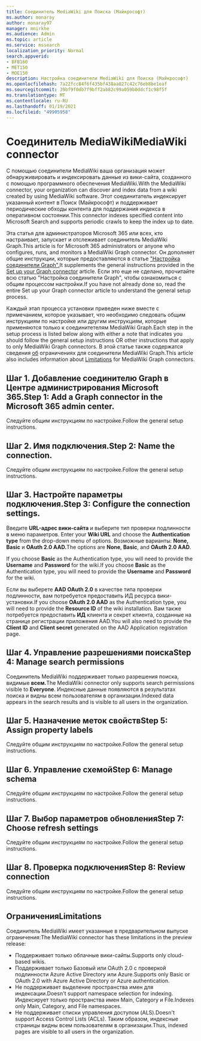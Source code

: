 ```yaml
---
title: Соединитель MediaWiki для Поиска (Майкрософт)
ms.author: monaray
author: monaray97
manager: mnirkhe
ms.audience: Admin
ms.topic: article
ms.service: mssearch
localization_priority: Normal
search.appverid:
- BFB160
- MET150
- MOE150
description: Настройка соединители MediaWiki для Поиска (Майкрософт)
ms.openlocfilehash: 7a22fcc84f6f435bf438aa027c42c76eb8be1eaf
ms.sourcegitcommit: 39bf9f0db7f9bff2ab82c99a059b0ddcf1c98f5f
ms.translationtype: MT
ms.contentlocale: ru-RU
ms.lasthandoff: 01/19/2021
ms.locfileid: "49905958"
---
```

# <a name="mediawiki-connector"></a><span data-ttu-id="1b9a9-103">Соединитель MediaWiki</span><span class="sxs-lookup"><span data-stu-id="1b9a9-103">MediaWiki connector</span></span>

<span data-ttu-id="1b9a9-104">С помощью соединители MediaWiki ваша организация может обнаруживировать и индексировать данные из вики-сайта, созданного с помощью программного обеспечения MediaWiki.</span><span class="sxs-lookup"><span data-stu-id="1b9a9-104">With the MediaWiki connector, your organization can discover and index data from a wiki created by using MediaWiki software.</span></span> <span data-ttu-id="1b9a9-105">Этот соединитатель индексирует указанный контент в Поиск (Майкрософт) и поддерживает периодические обходы контента для поддержания индекса в оперативном состоянии.</span><span class="sxs-lookup"><span data-stu-id="1b9a9-105">This connector indexes specified content into Microsoft Search and supports periodic crawls to keep the index up to date.</span></span>

<span data-ttu-id="1b9a9-106">Эта статья для администраторов Microsoft 365 или всех, кто настраивает, запускает и отслеживает соединитель MediaWiki Graph.</span><span class="sxs-lookup"><span data-stu-id="1b9a9-106">This article is for Microsoft 365 administrators or anyone who configures, runs, and monitors a MediaWiki Graph connector.</span></span> <span data-ttu-id="1b9a9-107">Он дополняет общие инструкции, которые предоставляются в статье ["Настройка соединители Graph".](configure-connector.md)</span><span class="sxs-lookup"><span data-stu-id="1b9a9-107">It supplements the general instructions provided in the [Set up your Graph connector](configure-connector.md) article.</span></span> <span data-ttu-id="1b9a9-108">Если это еще не сделано, прочитайте всю статью "Настройка соединители Graph", чтобы ознакомиться с общим процессом настройки.</span><span class="sxs-lookup"><span data-stu-id="1b9a9-108">If you have not already done so, read the entire Set up your Graph connector article to understand the general setup process.</span></span>

<span data-ttu-id="1b9a9-109">Каждый этап процесса установки приведен ниже вместе с примечанием, которое указывает, что необходимо следовать общим инструкциям по настройке или другим инструкциям, которые применяются только к соединитетелям MediaWiki Graph.</span><span class="sxs-lookup"><span data-stu-id="1b9a9-109">Each step in the setup process is listed below along with either a note that indicates you should follow the general setup instructions OR other instructions that apply to only MediaWiki Graph connectors.</span></span> <span data-ttu-id="1b9a9-110">В этой статье также содержатся сведения [об](#limitations) ограничениях для соединители MediaWiki Graph.</span><span class="sxs-lookup"><span data-stu-id="1b9a9-110">This article also includes information about [Limitations](#limitations) for MediaWiki Graph connectors.</span></span> 

## <a name="step-1-add-a-graph-connector-in-the-microsoft-365-admin-center"></a><span data-ttu-id="1b9a9-111">Шаг 1. Добавление соединителю Graph в Центре администрирования Microsoft 365.</span><span class="sxs-lookup"><span data-stu-id="1b9a9-111">Step 1: Add a Graph connector in the Microsoft 365 admin center.</span></span>
<span data-ttu-id="1b9a9-112">Следуйте общим инструкциям по настройке.</span><span class="sxs-lookup"><span data-stu-id="1b9a9-112">Follow the general setup instructions.</span></span>

## <a name="step-2-name-the-connection"></a><span data-ttu-id="1b9a9-113">Шаг 2. Имя подключения.</span><span class="sxs-lookup"><span data-stu-id="1b9a9-113">Step 2: Name the connection.</span></span>
<span data-ttu-id="1b9a9-114">Следуйте общим инструкциям по настройке.</span><span class="sxs-lookup"><span data-stu-id="1b9a9-114">Follow the general setup instructions.</span></span>
 
## <a name="step-3-configure-the-connection-settings"></a><span data-ttu-id="1b9a9-115">Шаг 3. Настройте параметры подключения.</span><span class="sxs-lookup"><span data-stu-id="1b9a9-115">Step 3: Configure the connection settings.</span></span>
<span data-ttu-id="1b9a9-116">Введите **URL-адрес вики-сайта** и выберите тип проверки подлинности в меню параметров. </span><span class="sxs-lookup"><span data-stu-id="1b9a9-116">Enter your **Wiki URL** and choose the **Authentication type** from the drop-down menu of options.</span></span> <span data-ttu-id="1b9a9-117">Возможные варианты: **None,** **Basic** и **OAuth 2.0 AAD.**</span><span class="sxs-lookup"><span data-stu-id="1b9a9-117">The options are **None**, **Basic**, and **OAuth 2.0 AAD**.</span></span>

<span data-ttu-id="1b9a9-118">If you choose **Basic** as the Authentication type, you will need to provide the **Username** and **Password** for the wiki.</span><span class="sxs-lookup"><span data-stu-id="1b9a9-118">If you choose **Basic** as the Authentication type, you will need to provide the **Username** and **Password** for the wiki.</span></span>

<span data-ttu-id="1b9a9-119">Если вы выберете **AAD OAuth 2.0** в качестве типа  проверки подлинности, вам потребуется предоставить ИД ресурса вики-установки.</span><span class="sxs-lookup"><span data-stu-id="1b9a9-119">If you choose **OAuth 2.0 AAD** as the Authentication type, you will need to provide the **Resource ID** of the wiki installation.</span></span> <span data-ttu-id="1b9a9-120">Вам также потребуется предоставить **ИД**  клиента и секрет клиента, созданные на странице регистрации приложения AAD.</span><span class="sxs-lookup"><span data-stu-id="1b9a9-120">You will also need to provide the **Client ID** and **Client secret** generated on the AAD Application registration page.</span></span> 

## <a name="step-4-manage-search-permissions"></a><span data-ttu-id="1b9a9-121">Шаг 4. Управление разрешениями поиска</span><span class="sxs-lookup"><span data-stu-id="1b9a9-121">Step 4: Manage search permissions</span></span>
<span data-ttu-id="1b9a9-122">Соединитель MediaWiki поддерживает только разрешения поиска, видимые **всем.**</span><span class="sxs-lookup"><span data-stu-id="1b9a9-122">The MediaWiki connector only supports search permissions visible to **Everyone**.</span></span> <span data-ttu-id="1b9a9-123">Индексные данные появляются в результатах поиска и видны всем пользователям в организации.</span><span class="sxs-lookup"><span data-stu-id="1b9a9-123">Indexed data appears in the search results and is visible to all users in the organization.</span></span>

## <a name="step-5-assign-property-labels"></a><span data-ttu-id="1b9a9-124">Шаг 5. Назначение меток свойств</span><span class="sxs-lookup"><span data-stu-id="1b9a9-124">Step 5: Assign property labels</span></span>
<span data-ttu-id="1b9a9-125">Следуйте общим инструкциям по настройке.</span><span class="sxs-lookup"><span data-stu-id="1b9a9-125">Follow the general setup instructions.</span></span>

## <a name="step-6-manage-schema"></a><span data-ttu-id="1b9a9-126">Шаг 6. Управление схемой</span><span class="sxs-lookup"><span data-stu-id="1b9a9-126">Step 6: Manage schema</span></span>
<span data-ttu-id="1b9a9-127">Следуйте общим инструкциям по настройке.</span><span class="sxs-lookup"><span data-stu-id="1b9a9-127">Follow the general setup instructions.</span></span>

## <a name="step-7-choose-refresh-settings"></a><span data-ttu-id="1b9a9-128">Шаг 7. Выбор параметров обновления</span><span class="sxs-lookup"><span data-stu-id="1b9a9-128">Step 7: Choose refresh settings</span></span>
<span data-ttu-id="1b9a9-129">Следуйте общим инструкциям по настройке.</span><span class="sxs-lookup"><span data-stu-id="1b9a9-129">Follow the general setup instructions.</span></span>

## <a name="step-8-review-connection"></a><span data-ttu-id="1b9a9-130">Шаг 8. Проверка подключения</span><span class="sxs-lookup"><span data-stu-id="1b9a9-130">Step 8: Review connection</span></span>
<span data-ttu-id="1b9a9-131">Следуйте общим инструкциям по настройке.</span><span class="sxs-lookup"><span data-stu-id="1b9a9-131">Follow the general setup instructions.</span></span>

<!---## Troubleshooting-->
<!---To be added-->

## <a name="limitations"></a><span data-ttu-id="1b9a9-132">Ограничения</span><span class="sxs-lookup"><span data-stu-id="1b9a9-132">Limitations</span></span>
<span data-ttu-id="1b9a9-133">Соединитель MediaWiki имеет указанные в предварительном выпуске ограничения:</span><span class="sxs-lookup"><span data-stu-id="1b9a9-133">The MediaWiki connector has these limitations in the preview release:</span></span>

* <span data-ttu-id="1b9a9-134">Поддерживает только облачные вики-сайты.</span><span class="sxs-lookup"><span data-stu-id="1b9a9-134">Supports only cloud-based wikis.</span></span>
* <span data-ttu-id="1b9a9-135">Поддерживает только Базовый или OAuth 2.0 с проверкой подлинности Azure Active Directory или Azure.</span><span class="sxs-lookup"><span data-stu-id="1b9a9-135">Supports only Basic or OAuth 2.0 with Azure Active Directory or Azure authentication.</span></span>
* <span data-ttu-id="1b9a9-136">Не поддерживает выделение пространства имен для индексации.</span><span class="sxs-lookup"><span data-stu-id="1b9a9-136">Doesn't support namespace selection for indexing.</span></span> <span data-ttu-id="1b9a9-137">Индексирует только пространства имен Main, Category и File.</span><span class="sxs-lookup"><span data-stu-id="1b9a9-137">Indexes only Main, Category, and File namespaces.</span></span>
* <span data-ttu-id="1b9a9-138">Не поддерживает списки управления доступом (ALS).</span><span class="sxs-lookup"><span data-stu-id="1b9a9-138">Doesn't support Access Control Lists (ACLs).</span></span> <span data-ttu-id="1b9a9-139">Таким образом, индексные страницы видны всем пользователям в организации.</span><span class="sxs-lookup"><span data-stu-id="1b9a9-139">Thus, indexed pages are visible to all users in the organization.</span></span>
